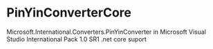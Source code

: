 # PinYinConverterCore
Microsoft.International.Converters.PinYinConverter in Microsoft Visual Studio International Pack 1.0 SR1  .net core  suport

